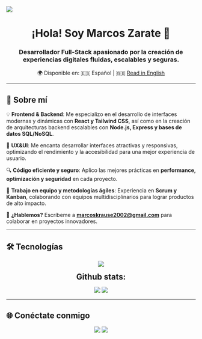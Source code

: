 <!-- Divisor horizontal -->
<img src="https://user-images.githubusercontent.com/73097560/115834477-dbab4500-a447-11eb-908a-139a6edaec5c.gif">

<h1 align="center">¡Hola! Soy Marcos Zarate 👋</h1>
<h3 align="center">Desarrollador Full-Stack apasionado por la creación de experiencias digitales fluidas, escalables y seguras.</h3>

<p align="center">
    🌍 Disponible en:  
    🇪🇸 Español | 🇬🇧 <a href="https://github.com/mazax28/mazax28_2" target="_blank">Read in English</a>
</p>

---

## 🚀 Sobre mí  
💡 **Frontend & Backend**: Me especializo en el desarrollo de interfaces modernas y dinámicas con **React y Tailwind CSS**, así como en la creación de arquitecturas backend escalables con **Node.js, Express y bases de datos SQL/NoSQL**.  

🎨 **UX&UI**: Me encanta desarrollar interfaces atractivas y responsivas, optimizando el rendimiento y la accesibilidad para una mejor experiencia de usuario.  

🔍 **Código eficiente y seguro**: Aplico las mejores prácticas en **performance, optimización y seguridad** en cada proyecto.  

📌 **Trabajo en equipo y metodologías ágiles**: Experiencia en **Scrum y Kanban**, colaborando con equipos multidisciplinarios para lograr productos de alto impacto.  

📩 **¿Hablemos?** Escríbeme a **[marcoskrause2002@gmail.com](mailto:marcoskrause2002@gmail.com)** para colaborar en proyectos innovadores.  

---

## 🛠️ Tecnologías  
<p align="center">
    <img src="https://skillicons.dev/icons?i=html,css,js,ts,react,nextjs,tailwind,materialui,sass,nodejs,bun,vite,express,prisma,django,flask,mongodb,postgres,jest,postman,docker,firebase,supabase,figma,linux,git,github,vscode&perline=7">
</p>
 

<div align="center">
<h2 align="center" style="margin: 5px 10px;">Github stats:</h2> 

[![](https://github-readme-stats.vercel.app/api?username=mazax28&show_icons=true&theme=tokyonight&hide_border=true&locale=en)](https://github.com/mazax28)
[![](https://github-readme-streak-stats.herokuapp.com/?user=mazax28&theme=material-palenight)](https://github.com/mazax28)
</div>

---

## 🌐 Conéctate conmigo  
<p align="center">
  <a href="www.linkedin.com/in/marcos-zarate-0a77a5195" target="_blank"><img src="https://img.shields.io/badge/LinkedIn-blue?style=for-the-badge&logo=linkedin"></a>
  <a href="mailto:marcoskrause2002@gmail.com"><img src="https://img.shields.io/badge/Email-red?style=for-the-badge&logo=gmail"></a>
</p>

<!-- Divisor horizontal -->
